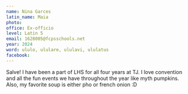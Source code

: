 ```yaml
---
name: Nina Garces
latin_name: Maia
photo: 
office: Ex-officio
level: Latin 5
email: 1628005@fcpsschools.net
year: 2024
word: ululo, ululare, ululavi, ululatus
facebook: 
---
```


Salve! I have been a part of LHS for all four years at TJ. I love convention and all the fun events we have throughout the year like myth pumpkins. Also, my favorite soup is either pho or french onion :D
